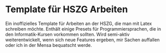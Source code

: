 # Template für HSZG Arbeiten

Ein inoffizielles Template für Arbeiten an der HSZG, die man mit Latex schreiben möchte. 
Enthält einige Presets für Programmiersprachen, die in den Informatik-Kursen vorkommen sollten. 
Wird semi-aktiv weiterentwickelt, wenn sich neue Features ergeben, mir Sachen auffallen oder ich in der Mensa bequatscht werde.
